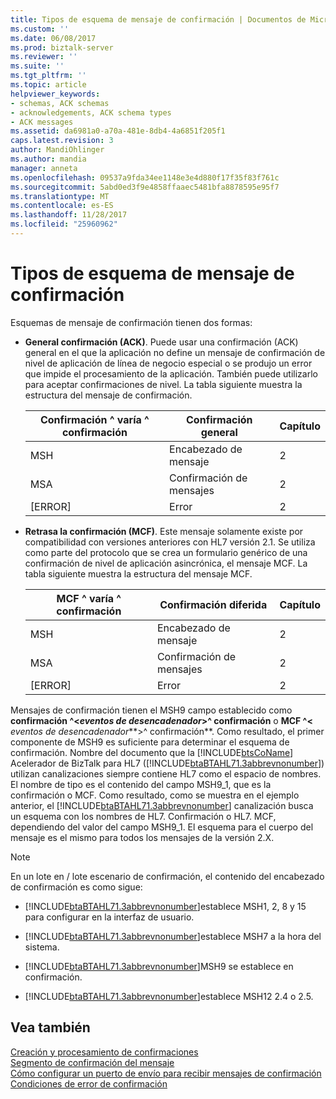 ```yaml
---
title: Tipos de esquema de mensaje de confirmación | Documentos de Microsoft
ms.custom: ''
ms.date: 06/08/2017
ms.prod: biztalk-server
ms.reviewer: ''
ms.suite: ''
ms.tgt_pltfrm: ''
ms.topic: article
helpviewer_keywords:
- schemas, ACK schemas
- acknowledgements, ACK schema types
- ACK messages
ms.assetid: da6981a0-a70a-481e-8db4-4a6851f205f1
caps.latest.revision: 3
author: MandiOhlinger
ms.author: mandia
manager: anneta
ms.openlocfilehash: 09537a9fda34ee1148e3e4d880f17f35f83f761c
ms.sourcegitcommit: 5abd0ed3f9e4858ffaaec5481bfa8878595e95f7
ms.translationtype: MT
ms.contentlocale: es-ES
ms.lasthandoff: 11/28/2017
ms.locfileid: "25960962"
---
```

# <a name="ack-message-schema-types"></a>Tipos de esquema de mensaje de confirmación
Esquemas de mensaje de confirmación tienen dos formas:  
  
-   **General confirmación (ACK)**. Puede usar una confirmación (ACK) general en el que la aplicación no define un mensaje de confirmación de nivel de aplicación de línea de negocio especial o se produjo un error que impide el procesamiento de la aplicación. También puede utilizarlo para aceptar confirmaciones de nivel. La tabla siguiente muestra la estructura del mensaje de confirmación.  
  
    |Confirmación ^ varía ^ confirmación|Confirmación general|Capítulo|  
    |--------------------|----------------------------|-------------|  
    |MSH|Encabezado de mensaje|2|  
    |MSA|Confirmación de mensajes|2|  
    |[ERROR]|Error|2|  
  
-   **Retrasa la confirmación (MCF)**. Este mensaje solamente existe por compatibilidad con versiones anteriores con HL7 versión 2.1. Se utiliza como parte del protocolo que se crea un formulario genérico de una confirmación de nivel de aplicación asincrónica, el mensaje MCF. La tabla siguiente muestra la estructura del mensaje MCF.  
  
    |MCF ^ varía ^ confirmación|Confirmación diferida|Capítulo|  
    |--------------------|----------------------------|-------------|  
    |MSH|Encabezado de mensaje|2|  
    |MSA|Confirmación de mensajes|2|  
    |[ERROR]|Error|2|  
  
 Mensajes de confirmación tienen el MSH9 campo establecido como **confirmación ^\<***eventos de desencadenador***\>^ confirmación** o **MCF ^\<**  *eventos de desencadenador***\>^ confirmación**. Como resultado, el primer componente de MSH9 es suficiente para determinar el esquema de confirmación. Nombre del documento que la [!INCLUDE[btsCoName](../../includes/btsconame-md.md)] Acelerador de BizTalk para HL7 ([!INCLUDE[btaBTAHL71.3abbrevnonumber](../../includes/btabtahl71-3abbrevnonumber-md.md)]) utilizan canalizaciones siempre contiene HL7 como el espacio de nombres. El nombre de tipo es el contenido del campo MSH9_1, que es la confirmación o MCF. Como resultado, como se muestra en el ejemplo anterior, el [!INCLUDE[btaBTAHL71.3abbrevnonumber](../../includes/btabtahl71-3abbrevnonumber-md.md)] canalización busca un esquema con los nombres de HL7. Confirmación o HL7. MCF, dependiendo del valor del campo MSH9_1. El esquema para el cuerpo del mensaje es el mismo para todos los mensajes de la versión 2.X.  
  
> [!NOTE]
>  En un lote en / lote escenario de confirmación, el contenido del encabezado de confirmación es como sigue:  
  
-   [!INCLUDE[btaBTAHL71.3abbrevnonumber](../../includes/btabtahl71-3abbrevnonumber-md.md)]establece MSH1, 2, 8 y 15 para configurar en la interfaz de usuario.  
  
-   [!INCLUDE[btaBTAHL71.3abbrevnonumber](../../includes/btabtahl71-3abbrevnonumber-md.md)]establece MSH7 a la hora del sistema.  
  
-   [!INCLUDE[btaBTAHL71.3abbrevnonumber](../../includes/btabtahl71-3abbrevnonumber-md.md)]MSH9 se establece en confirmación.  
  
-   [!INCLUDE[btaBTAHL71.3abbrevnonumber](../../includes/btabtahl71-3abbrevnonumber-md.md)]establece MSH12 2.4 o 2.5.  
  
## <a name="see-also"></a>Vea también  
 [Creación y procesamiento de confirmaciones](../../adapters-and-accelerators/accelerator-hl7/creating-and-processing-acknowledgments.md)   
 [Segmento de confirmación del mensaje](../../adapters-and-accelerators/accelerator-hl7/message-acknowledgment-segment.md)   
 [Cómo configurar un puerto de envío para recibir mensajes de confirmación](../../adapters-and-accelerators/accelerator-hl7/setting-up-a-send-port-for-receiving-acks.md)   
 [Condiciones de error de confirmación](../../adapters-and-accelerators/accelerator-hl7/acknowledgment-error-conditions.md)